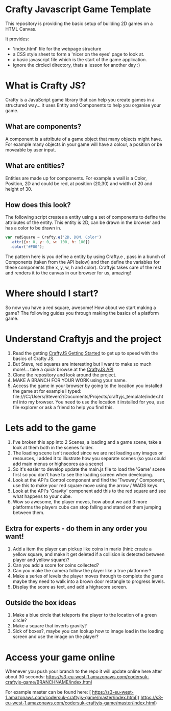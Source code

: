 # Crafty Javascript Game Template
This repository is providing the basic setup of building 2D games on a HTML Canvas.

It provides:
- 'index.html' file for the webpage structure
- a CSS style sheet to form a 'nicer on the eyes' page to look at.
- a basic javascript file which is the start of the game application.
- ignore the circleci directory, thats a lesson for another day :)

# What is Crafty JS?

Crafty is a JavaScript game library that can help you create games in a structured way… it uses Entity and Components to help you organise your game.

## What are components?
A component is a attribute of a game object that many objects might have. For example many objects in your game will have a colour, a position or be moveable by user input.

## What are entities?
Entities are made up for components. For example a wall is a Color, Position, 2D and could be red, at position (20,30) and width of 20 and height of 30.

## How does this look?
The following script creates a entity using a set of components to define the attributes of the entity. This entity is 2D, can be drawn in the browser and has a color to be drawn in.
```javascript
var redSquare = Crafty.e('2D, DOM, Color')
  .attr({x: 0, y: 0, w: 100, h: 100})
  .color('#F00');
```

The pattern here is you define a entity by using Crafty.e , pass in a bunch of Components (taken from the API below) and then define the variables for these components (the x, y, w, h and color). Craftyjs takes care of the rest and renders it to the canvas in our browser for us, amazing!

# Where should I start?
So now you have a red square, awesome! How about we start making a game? The following guides you through making the basics of a platform game. 

# Understand Craftyjs and the project
1. Read the getting [CraftyJS Getting Started](http://craftyjs.com/getting-started/) to get up to speed with the basics of Crafty JS.
2. But Steve, red squares are interesting but I want to make so much more!... take a quick browse at the [CraftyJS API](http://craftyjs.com/api/)
3. Clone the repository and look around the project.
4. MAKE A BRANCH FOR YOUR WORK using your name.
5. Access the game in your browser by going to the location you installed the game at for example I typed:
file:///C:/Users/Steven2/Documents/Projects/craftyjs_template/index.html into my browser. You need to use the location it installed for you, use file explorer or ask a friend to help you find this.

# Lets add to the game
1. I've broken this app into 2 Scenes, a loading and a game scene, take a look at them both in the scenes folder. 
2. The loading scene isn't needed since we are not loading any images or resources, I added it to illustrate how you separate scenes (so you could add main menus or highscores as a scene) 
3. So it's easier to develop update the main.js file to load the 'Game' scene first so you don't have to see the loading screen when developing.
4. Look at the API's Control component and find the 'Twoway' Component, use this to make your red square move using the arrow / WADS keys.
5. Look at the API's 'Gravity' component add this to the red square and see what happens to your cube.
6. Wow so awesome, the player moves, how about we add 3 more platforms the players cube can stop falling and stand on them jumping between them.

## Extra for experts - do them in any order you want!
1. Add a item the player can pickup like coins in mario (hint: create a yellow square, and make it get deleted if a collision is detected between player and yellow square)?
2. Can you add a score for coins collected?
3. Can you make the camera follow the player like a true platformer?
4. Make a series of levels the player moves through to complete the game maybe they need to walk into a brown door rectangle to progress levels.
5. Display the score as text, and add a highscore screen.

## Outside the box ideas
1. Make a blue circle that teleports the player to the location of a green circle?
2. Make a square that inverts gravity?
3. Sick of boxes?, maybe you can lookup how to image load in the loading screen and use the image on the player?

# Access your game online
Whenever you push your branch to the repo it will update online here after about 30 seconds:
https://s3-eu-west-1.amazonaws.com/codersuk-craftyjs-game/BRANCHNAME/index.html
  
For example master can be found here:
[
https://s3-eu-west-1.amazonaws.com/codersuk-craftyjs-game/master/index.html](
https://s3-eu-west-1.amazonaws.com/codersuk-craftyjs-game/master/index.html)

